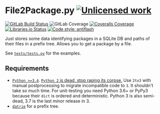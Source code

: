 File2Package.py [![Unlicensed work](https://raw.githubusercontent.com/unlicense/unlicense.org/master/static/favicon.png)](https://unlicense.org/)
=========
[![GitLab Build Status](https://gitlab.com/KOLANICH/File2Package.py/badges/master/pipeline.svg)](https://gitlab.com/KOLANICH/File2Package.py/pipelines/master/latest)
![GitLab Coverage](https://gitlab.com/KOLANICH/File2Package.py/badges/master/coverage.svg)
[![Coveralls Coverage](https://img.shields.io/coveralls/KOLANICH/File2Package.py.svg)](https://coveralls.io/r/KOLANICH/File2Package.py)
[![Libraries.io Status](https://img.shields.io/librariesio/github/KOLANICH/File2Package.py.svg)](https://libraries.io/github/KOLANICH/File2Package.py)
[![Code style: antiflash](https://img.shields.io/badge/code%20style-antiflash-FFF.svg)](https://github.com/KOLANICH-tools/antiflash.py)

Just stores some data identifying packages in a SQLite DB and paths of their files in a prefix tree. Allows you to get a package by a file.

See [`tests/tests.py`](./tests/tests.py) for the examples.

Requirements
------------
* [`Python >=3.4`](https://www.python.org/downloads/). [`Python 2` is dead, stop raping its corpse.](https://python3statement.org/) Use `2to3` with manual postprocessing to migrate incompatible code to `3`. It shouldn't take so much time. For unit-testing you need Python 3.6+ or PyPy3 because their `dict` is ordered and deterministic. Python 3 is also semi-dead, 3.7 is the last minor release in 3.
* [`datrie`](https://github.com/pytries/datrie) for a prefix tree.
